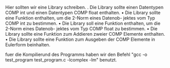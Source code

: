 Hier sollten wir eine Library schreiben.
. Die Library sollte einen Datentypen COMP int und einen Datentypen
COMP float enthalten.
• Die Library sollte eine Funktion enthalten, um die 2-Norm eines Datenob-
jektes vom Typ COMP int zu bestimmen.
• Die Library soll eine Funktion enthalten, um die 2-Norm eines Datenob-
jektes vom Typ COMP float zu bestimmen.
• Die Library sollte eine Funktion zum Addieren zweier COMP Elemente
enthalten.
• Die Library sollte eine Funktion zum Ausgeben der COMP Elemente in
Eulerform beinhalten.

fuer die Kompilierund des Programms haben wir den Befehl "gcc -o test_program test_program.c -lcomplex -lm" benutzt. 
